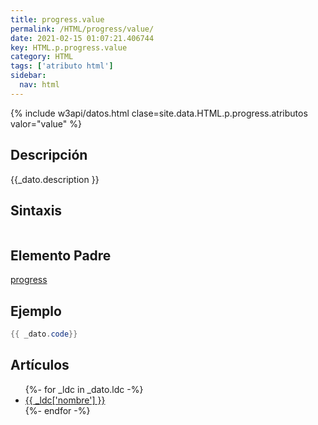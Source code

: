 ```yaml
---
title: progress.value
permalink: /HTML/progress/value/
date: 2021-02-15 01:07:21.406744
key: HTML.p.progress.value
category: HTML
tags: ['atributo html']
sidebar: 
  nav: html
---
```


{% include w3api/datos.html clase=site.data.HTML.p.progress.atributos valor="value" %}

## Descripción
{{_dato.description }}

## Sintaxis
~~~html
~~~

## Elemento Padre
[progress](/HTML/progress/)

## Ejemplo
~~~java
{{ _dato.code}}
~~~

## Artículos
<ul>
{%- for _ldc in _dato.ldc -%}
   <li>
       <a href="{{_ldc['url'] }}">{{ _ldc['nombre'] }}</a>
   </li>
{%- endfor -%}
</ul>
